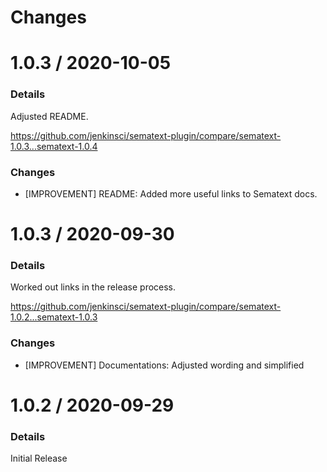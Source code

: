 Changes
=======

# 1.0.3 / 2020-10-05
### Details
Adjusted README.

https://github.com/jenkinsci/sematext-plugin/compare/sematext-1.0.3...sematext-1.0.4

### Changes
* [IMPROVEMENT] README: Added more useful links to Sematext docs.

# 1.0.3 / 2020-09-30
### Details
Worked out links in the release process.

https://github.com/jenkinsci/sematext-plugin/compare/sematext-1.0.2...sematext-1.0.3

### Changes
* [IMPROVEMENT] Documentations: Adjusted wording and simplified

# 1.0.2 / 2020-09-29
### Details
Initial Release
